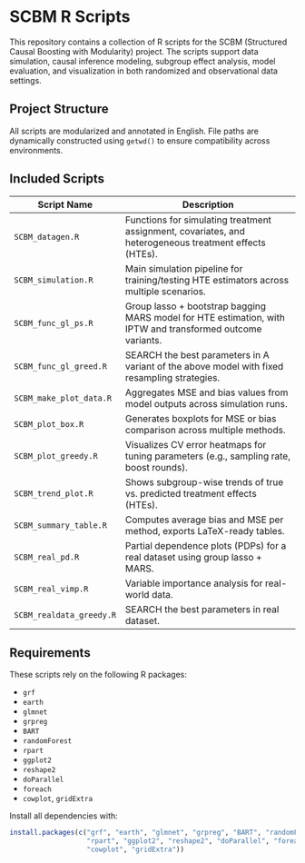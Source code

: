 # SCBM R Scripts

This repository contains a collection of R scripts for the SCBM (Structured Causal Boosting with Modularity) project. The scripts support data simulation, causal inference modeling, subgroup effect analysis, model evaluation, and visualization in both randomized and observational data settings.

## Project Structure

All scripts are modularized and annotated in English. File paths are dynamically constructed using `getwd()` to ensure compatibility across environments.

## Included Scripts

| Script Name                  | Description |
|-----------------------------|-------------|
| `SCBM_datagen.R`            | Functions for simulating treatment assignment, covariates, and heterogeneous treatment effects (HTEs). |
| `SCBM_simulation.R`         | Main simulation pipeline for training/testing HTE estimators across multiple scenarios. |
| `SCBM_func_gl_ps.R`         | Group lasso + bootstrap bagging MARS model for HTE estimation, with IPTW and transformed outcome variants. |
| `SCBM_func_gl_greed.R`      | SEARCH the best parameters in A variant of the above model with fixed resampling strategies. |
| `SCBM_make_plot_data.R`     | Aggregates MSE and bias values from model outputs across simulation runs. |
| `SCBM_plot_box.R`           | Generates boxplots for MSE or bias comparison across multiple methods. |
| `SCBM_plot_greedy.R`        | Visualizes CV error heatmaps for tuning parameters (e.g., sampling rate, boost rounds). |
| `SCBM_trend_plot.R`         | Shows subgroup-wise trends of true vs. predicted treatment effects (HTEs). |
| `SCBM_summary_table.R`      | Computes average bias and MSE per method, exports LaTeX-ready tables. |
| `SCBM_real_pd.R`            | Partial dependence plots (PDPs) for a real dataset using group lasso + MARS. |
| `SCBM_real_vimp.R`          | Variable importance analysis for real-world data. |
| `SCBM_realdata_greedy.R`    | SEARCH the best parameters in real dataset. |
## Requirements

These scripts rely on the following R packages:

- `grf`
- `earth`
- `glmnet`
- `grpreg`
- `BART`
- `randomForest`
- `rpart`
- `ggplot2`
- `reshape2`
- `doParallel`
- `foreach`
- `cowplot`, `gridExtra`

Install all dependencies with:

```r
install.packages(c("grf", "earth", "glmnet", "grpreg", "BART", "randomForest",
                   "rpart", "ggplot2", "reshape2", "doParallel", "foreach",
                   "cowplot", "gridExtra"))
